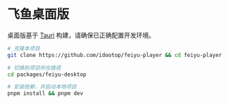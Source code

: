 # 飞鱼桌面版

桌面版基于 [Tauri](https://tauri.app/) 构建，请确保已正确配置开发环境。

```bash
# 克隆本项目
git clone https://github.com/idootop/feiyu-player && cd feiyu-player

# 切换到项目所在路径
cd packages/feiyu-desktop

# 安装依赖，并启动本地项目
pnpm install && pnpm dev
```
